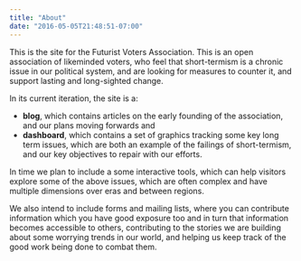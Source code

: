 ```yaml
---
title: "About"
date: "2016-05-05T21:48:51-07:00"
---
```


This is the site for the Futurist Voters Association. This is an open association of likeminded voters, who feel that short-termism is a chronic issue in our political system, and are looking for measures to counter it, and support lasting and long-sighted change. 

In its current iteration, the site is a:
* __blog__, which contains articles on the early founding of the association, and our plans moving forwards
and 
* __dashboard__, which contains a set of graphics tracking some key long term issues, which are both an example of the failings of short-termism, and our key objectives to repair with our efforts.

In time we plan to include a some interactive tools, which can help visitors explore some of the above issues, which are often complex and have multiple dimensions over eras and between regions.

We also intend to include forms and mailing lists, where you can contribute information which you have good exposure too and in turn that information becomes accessible to others, contributing to the stories we are building about some worrying trends in our world, and helping us keep track of the good work being done to combat them.


